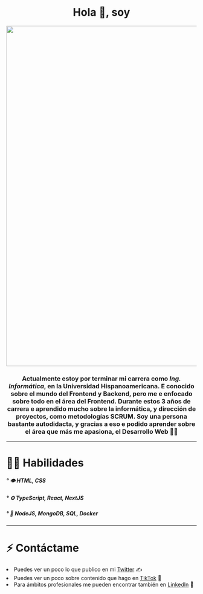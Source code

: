 
<div id='header' align='center'>
  <h1 align='center'>Hola 👋, soy</h1>
  <img src='https://i.ibb.co/KX93Xgh/Banner-Github.png' width='900px'/>
  <h3 align='center'>Actualmente estoy por terminar mi carrera como <em>Ing. Informática</em>, en la Universidad <b>Hispanoamericana</b>. E conocido sobre el mundo del Frontend y Backend, pero me e enfocado sobre todo en el área del Frontend. Durante estos 3 años de carrera e aprendido mucho sobre la informática, y dirección de proyectos, como metodologías SCRUM. Soy una persona bastante autodidacta, y gracias a eso e podido aprender sobre el área que más me apasiona, el <b>Desarrollo Web</b> 👨‍💻</h3>
</div>

<hr />

<div>
  <h1>👨‍💻 Habilidades</h1>
  <h5>° 👁️ HTML, CSS</h5>
  <h5>° ⚙️ TypeScript, React, NextJS</h5>
  <h5>° 💽 NodeJS, MongoDB, SQL, Docker</h5>
</div>

<hr />

<div>
  <h1>⚡ Contáctame</h1>
  <li>Puedes ver un poco lo que publico en mi <a href="https://twitter.com/CodeArmando">Twitter</a> ✍</li>
  <li>Puedes ver un poco sobre contenido que hago en <a href="https://www.tiktok.com/@armandocode">TikTok</a> 🎥</li>
  <li>Para ámbitos profesionales me pueden encontrar también en <a href="https://www.linkedin.com/in/armando-murillo/">LinkedIn</a> 💼</li>
</div>
